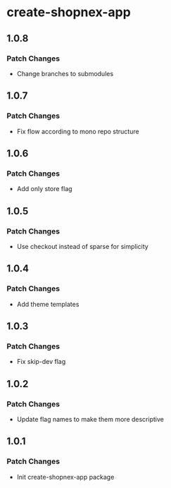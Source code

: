 # create-shopnex-app

## 1.0.8

### Patch Changes

- Change branches to submodules

## 1.0.7

### Patch Changes

- Fix flow according to mono repo structure

## 1.0.6

### Patch Changes

- Add only store flag

## 1.0.5

### Patch Changes

- Use checkout instead of sparse for simplicity

## 1.0.4

### Patch Changes

- Add theme templates

## 1.0.3

### Patch Changes

- Fix skip-dev flag

## 1.0.2

### Patch Changes

- Update flag names to make them more descriptive

## 1.0.1

### Patch Changes

- Init create-shopnex-app package
